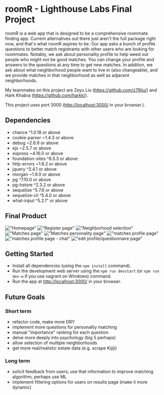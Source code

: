# roomR - Lighthouse Labs Final Project

roomR is a web app that is designed to be a comprehensive roommate finding app.  Current alternatives out there just aren't the full package right now, and that's what roomR aspires to be.  Our app asks a bunch of profile questions to better match registrants with other users who are looking for roommates.  Notably, we ask about personality profile to help weed out people who might not be good matches.  You can change your profile and answers to the questions at any time to get new matches.  In addition, we ask about what neighborhood people want to live in (also changeable), and we provide matches in that neighborhood as well as adjacent neighborhoods.

My teammates on this project are Zeyu Liu (<https://github.com/z79liu/>) and Hark Khabra (<https://github.com/harkk/>).  

This project uses port 3000 (<http://localhost:3000/> in your browser.).

## Dependencies

- chance ^1.0.18 or above
- cookie-parser ~1.4.3 or above
- debug ~2.6.9 or above
- ejs ~2.5.7 or above
- express ~4.16.0 or above
- foundation-sites ^6.5.3 or above
- http-errors ~1.6.2 or above
- jquery ^3.4.1 or above
- morgan ~1.9.0 or above
- pg ^7.10.0 or above
- pg-hstore ^2.3.2 or above
- sequelize ^5.7.6 or above
- sequelize-cli ^5.4.0 or above
- what-input ^5.2.1" or above

## Final Product

!["Homepage"](https://i.imgur.com/aJff91S.jpg)
!["Register page"](https://i.imgur.com/hYamwjv.png)
!["Neighborhood selection"](https://i.imgur.com/qJW5Wds.png)
!["Matches page"](https://i.imgur.com/4vweQUe.jpg)
!["Matches personality page"](https://i.imgur.com/gnnTtFR.png)
!["matches profile page"](https://i.imgur.com/Zy76EgR.png)
!["matches profile page - chat"](https://i.imgur.com/oMXXco8.png)
!["edit profile/questionnaire page"](https://i.imgur.com/8BFBTU2.png)

## Getting Started

- Install all dependencies (using the `npm install` command).
- Run the development web server using the `npm run devstart` (or `npm run dev-w` if you use vagrant on Windows) command.
- Run the app at <http://localhost:3000/> in your browser.

## Future Goals
### Short term

- refactor code, make more DRY
- implement more questions for personality matching
- manual "importance" ranking for each question
- delve more deeply into psychology (big 5 perhaps)
- allow selection of multiple neighborhoods
- get more real/realistic estate data (e.g. scrape Kijiji)


### Long term

- solicit feedback from users; use that information to improve matching algorithm, perhaps use ML
- implement filtering options for users on results page (make it more dynamic)

